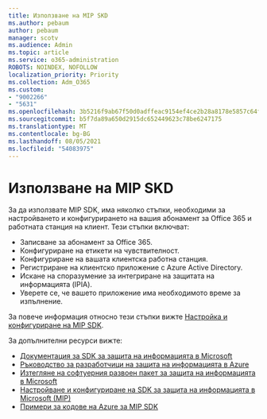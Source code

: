 ```yaml
---
title: Използване на MIP SKD
ms.author: pebaum
author: pebaum
manager: scotv
ms.audience: Admin
ms.topic: article
ms.service: o365-administration
ROBOTS: NOINDEX, NOFOLLOW
localization_priority: Priority
ms.collection: Adm_O365
ms.custom:
- "9002266"
- "5631"
ms.openlocfilehash: 3b5216f9ab67f50d0adffeac9154ef4ce2b28a8178e5857c64fbbd78884d77b6
ms.sourcegitcommit: b5f7da89a650d2915dc652449623c78be6247175
ms.translationtype: MT
ms.contentlocale: bg-BG
ms.lasthandoff: 08/05/2021
ms.locfileid: "54083975"
---
```

# <a name="using-mip-skd"></a>Използване на MIP SKD

За да използвате MIP SDK, има няколко стъпки, необходими за настройването и конфигурирането на вашия абонамент за Office 365 и работната станция на клиент. Тези стъпки включват:

- Записване за абонамент за Office 365.
- Конфигуриране на етикети на чувствителност.
- Конфигуриране на вашата клиентска работна станция.
- Регистриране на клиентско приложение с Azure Active Directory.
- Искане на споразумение за интегриране на защитата на информацията (IPIA).
- Уверете се, че вашето приложение има необходимото време за изпълнение.

За повече информация относно тези стъпки вижте [Настройка и конфигуриране на MIP SDK](https://docs.microsoft.com/information-protection/develop/setup-configure-mip).

За допълнителни ресурси вижте:

- [Документация за SDK за защита на информацията в Microsoft](https://docs.microsoft.com/information-protection/develop/)
- [Ръководство за разработчици на защита на информацията в Azure](https://docs.microsoft.com/azure/information-protection/develop/developers-guide)
- [Изтегляне на софтуерния развоен пакет за защита на информацията в Microsoft](https://www.microsoft.com/download/details.aspx?id=57392)
- [Настройване и конфигуриране на SDK за защита на информацията в Microsoft (MIP)](https://docs.microsoft.com/information-protection/develop/setup-configure-mip)
- [Примери за кодове на Azure за MIP SDK](https://azure.microsoft.com/resources/samples/?sort=0&term=mipsdk)
